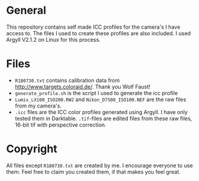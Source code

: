 # General

This repository contains self made ICC profiles for the camera's I have access to.
The files I used to create these profiles are also included.
I used Argyll V2.1.2 on Linux for this process.

# Files

* `R180730.txt` contains calibration data from http://www.targets.coloraid.de/. Thank you Wolf Faust!
* `generate_profile.sh` is the script I used to generate the icc profile
* `Lumix_LX100_ISO200.RW2` and `Nikon_D7500_ISO100.NEF` are the raw files from my camera's.
* `.icc` files are the ICC color profiles generated using Argyll. I have only tested them in Darktable.
`.tif`-files are edited files from these raw files, 16-bit tif with perspective correction.

# Copyright
All files except `R180730.txt` are created by me. I encourage everyone to use them.
Feel free to claim you created them, if that makes you feel great.
